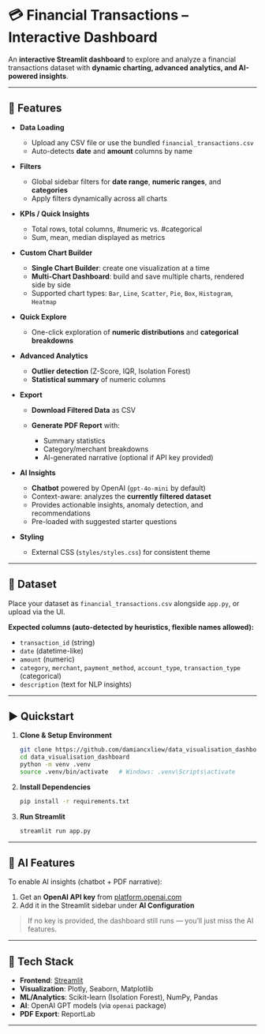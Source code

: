 # 💳 Financial Transactions – Interactive Dashboard

An **interactive Streamlit dashboard** to explore and analyze a financial transactions dataset with **dynamic charting, advanced analytics, and AI-powered insights**.

---

## 🚀 Features

-   **Data Loading**

    -   Upload any CSV file or use the bundled `financial_transactions.csv`
    -   Auto-detects **date** and **amount** columns by name

-   **Filters**

    -   Global sidebar filters for **date range**, **numeric ranges**, and **categories**
    -   Apply filters dynamically across all charts

-   **KPIs / Quick Insights**

    -   Total rows, total columns, #numeric vs. #categorical
    -   Sum, mean, median displayed as metrics

-   **Custom Chart Builder**

    -   **Single Chart Builder**: create one visualization at a time
    -   **Multi-Chart Dashboard**: build and save multiple charts, rendered side by side
    -   Supported chart types:
        `Bar`, `Line`, `Scatter`, `Pie`, `Box`, `Histogram`, `Heatmap`

-   **Quick Explore**

    -   One-click exploration of **numeric distributions** and **categorical breakdowns**

-   **Advanced Analytics**

    -   **Outlier detection** (Z-Score, IQR, Isolation Forest)
    -   **Statistical summary** of numeric columns

-   **Export**

    -   **Download Filtered Data** as CSV
    -   **Generate PDF Report** with:

        -   Summary statistics
        -   Category/merchant breakdowns
        -   AI-generated narrative (optional if API key provided)

-   **AI Insights**

    -   **Chatbot** powered by OpenAI (`gpt-4o-mini` by default)
    -   Context-aware: analyzes the **currently filtered dataset**
    -   Provides actionable insights, anomaly detection, and recommendations
    -   Pre-loaded with suggested starter questions

-   **Styling**

    -   External CSS (`styles/styles.css`) for consistent theme

---

## 📂 Dataset

Place your dataset as `financial_transactions.csv` alongside `app.py`, or upload via the UI.

**Expected columns (auto-detected by heuristics, flexible names allowed):**

-   `transaction_id` (string)
-   `date` (datetime-like)
-   `amount` (numeric)
-   `category`, `merchant`, `payment_method`, `account_type`, `transaction_type` (categorical)
-   `description` (text for NLP insights)

---

## ▶️ Quickstart

1. **Clone & Setup Environment**

    ```bash
    git clone https://github.com/damiancxliew/data_visualisation_dashboard.git
    cd data_visualisation_dashboard
    python -m venv .venv
    source .venv/bin/activate   # Windows: .venv\Scripts\activate
    ```

2. **Install Dependencies**

    ```bash
    pip install -r requirements.txt
    ```

3. **Run Streamlit**

    ```bash
    streamlit run app.py
    ```

---

## 🔑 AI Features

To enable AI insights (chatbot + PDF narrative):

1. Get an **OpenAI API key** from [platform.openai.com](https://platform.openai.com/)
2. Add it in the Streamlit sidebar under **AI Configuration**

> If no key is provided, the dashboard still runs — you’ll just miss the AI features.

---

## 📘 Tech Stack

-   **Frontend**: [Streamlit](https://streamlit.io/)
-   **Visualization**: Plotly, Seaborn, Matplotlib
-   **ML/Analytics**: Scikit-learn (Isolation Forest), NumPy, Pandas
-   **AI**: OpenAI GPT models (via `openai` package)
-   **PDF Export**: ReportLab

---
